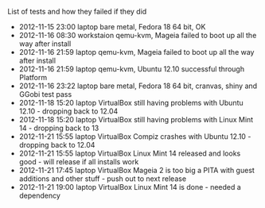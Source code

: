 List of tests and how they failed if they did
* 2012-11-15 23:00 laptop bare metal, Fedora 18 64 bit, OK
* 2012-11-16 08:30 workstaion qemu-kvm, Mageia failed to boot up all the way after install
* 2012-11-16 21:59 laptop qemu-kvm, Mageia failed to boot up all the way after install
* 2012-11-16 21:59 laptop qemu-kvm, Ubuntu 12.10 successful through Platform
* 2012-11-16 23:22 laptop bare metal, Fedora 18 64 bit, cranvas, shiny and GGobi test pass
* 2012-11-18 15:20 laptop VirtualBox still having problems with Ubuntu 12.10 - dropping back to 12.04
* 2012-11-18 15:20 laptop VirtualBox still having problems with Linux Mint 14 - dropping back to 13
* 2012-11-21 15:55 laptop VirtualBox Compiz crashes with Ubuntu 12.10 - dropping back to 12.04
* 2012-11-21 15:55 laptop VirtualBox Linux Mint 14 released and looks good - will release if all installs work
* 2012-11-21 17:45 laptop VirtualBox Mageia 2 is too big a PITA with guest additions and other stuff - push out to next release
* 2012-11-21 19:00 laptop VirtualBox Linux Mint 14 is done - needed a dependency
